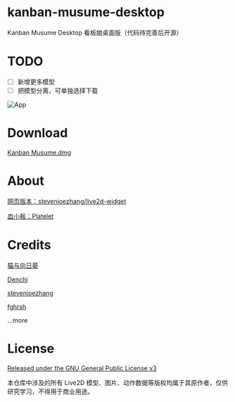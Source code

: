 # kanban-musume-desktop

Kanban Musume Desktop 看板娘桌面版（代码待完善后开源）

# TODO

- [ ] 新增更多模型
- [ ] 把模型分离，可单独选择下载

![App](https://amorist.oss-cn-shanghai.aliyuncs.com/app/images/3.png "App")

# Download

[Kanban Musume.dmg](https://amorist.oss-cn-shanghai.aliyuncs.com/app/Kanban%20Musume.dmg)

# About

[网页版本：stevenjoezhang/live2d-widget](https://github.com/stevenjoezhang/live2d-widget)

[血小板：Platelet](https://github.com/amorist/platelet)

# Credits
[猫与向日葵](https://imjad.cn/archives/lab/add-dynamic-poster-girl-with-live2d-to-your-blog-03/)

[Denchi](https://twitter.com/DenchiSoft/status/1036017773011525632)

[stevenjoezhang](https://github.com/stevenjoezhang)

[fghrsh](https://github.com/fghrsh)

...more

# License

[Released under the GNU General Public License v3](http://www.gnu.org/licenses/gpl-3.0.html)

本仓库中涉及的所有 Live2D 模型、图片、动作数据等版权均属于其原作者，仅供研究学习，不得用于商业用途。